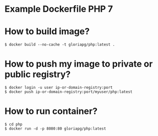 # Example Dockerfile PHP 7

# How to build image?
```{r, engine='bash', count_lines}
$ docker build --no-cache -t gloriapg/php:latest .
```

# How to push my image to private or public registry?
```{r, engine='bash', count_lines}
$ docker login -u user ip-or-domain-registry:port
$ docker push ip-or-domain-registry:port/myuser/php:latest
```

# How to run container?
```{r, engine='bash', count_lines}
$ cd php
$ docker run -d -p 8080:80 gloriapg/php:latest
```
